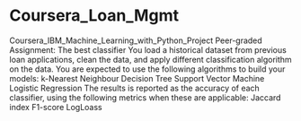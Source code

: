 # Coursera_Loan_Mgmt
Coursera_IBM_Machine_Learning_with_Python_Project Peer-graded Assignment: The best classifier You load a historical dataset from previous loan applications, clean the data, and apply different classification algorithm on the data. You are expected to use the following algorithms to build your models:  k-Nearest Neighbour  Decision Tree  Support Vector Machine  Logistic Regression The results is reported as the accuracy of each classifier, using the following metrics when these are applicable:  Jaccard index  F1-score  LogLoass
